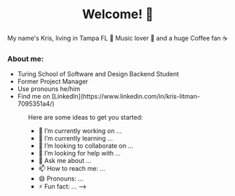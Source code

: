 # <p align='center'>Welcome!  🕺 </p>

My name's Kris, living in Tampa FL 🌴 Music lover 🎸 and a huge Coffee fan ☕

### About me:
<ul>
  <li>Turing School of Software and Design Backend Student</li>
  <li>Former Project Manager</li>
  <li>Use pronouns he/him</li>
  <li>Find me on [LinkedIn](https://www.linkedin.com/in/kris-litman-7095351a4/)</li>
  <ul>

Here are some ideas to get you started:

- 🔭 I’m currently working on ...
- 🌱 I’m currently learning ...
- 👯 I’m looking to collaborate on ...
- 🤔 I’m looking for help with ...
- 💬 Ask me about ...
- 📫 How to reach me: ...
- 😄 Pronouns: ...
- ⚡ Fun fact: ...
-->

